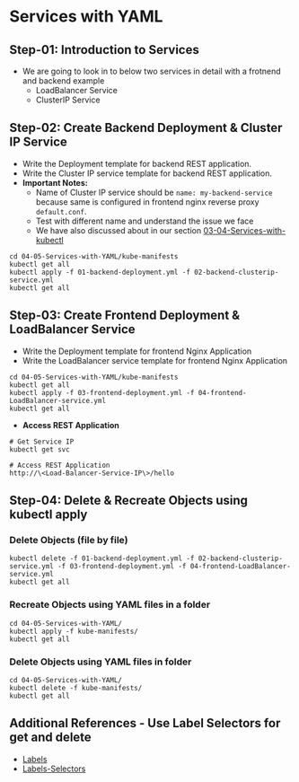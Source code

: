 # Services with YAML

## Step-01: Introduction to Services
- We are going to look in to below two services in detail with a frotnend and backend example
  - LoadBalancer Service
  - ClusterIP Service

## Step-02: Create Backend Deployment & Cluster IP Service
- Write the Deployment template for backend REST application.
- Write the Cluster IP service template for backend REST application.
- **Important Notes:** 
  - Name of Cluster IP service should be `name: my-backend-service` because  same is configured in frontend nginx reverse proxy `default.conf`. 
  - Test with different name and understand the issue we face
  - We have also discussed about in our section [03-04-Services-with-kubectl](https://github.com/stacksimplify/azure-aks-kubernetes-masterclass/tree/master/03-Kubernetes-Fundamentals-with-kubectl/03-04-Services-with-kubectl)
```
cd 04-05-Services-with-YAML/kube-manifests
kubectl get all
kubectl apply -f 01-backend-deployment.yml -f 02-backend-clusterip-service.yml
kubectl get all
```


## Step-03: Create Frontend Deployment & LoadBalancer Service
- Write the Deployment template for frontend Nginx Application
- Write the LoadBalancer service template for frontend Nginx Application
```
cd 04-05-Services-with-YAML/kube-manifests
kubectl get all
kubectl apply -f 03-frontend-deployment.yml -f 04-frontend-LoadBalancer-service.yml
kubectl get all
```
- **Access REST Application**
```
# Get Service IP
kubectl get svc

# Access REST Application 
http://\<Load-Balancer-Service-IP\>/hello
```

## Step-04: Delete & Recreate Objects using kubectl apply
### Delete Objects (file by file)
```
kubectl delete -f 01-backend-deployment.yml -f 02-backend-clusterip-service.yml -f 03-frontend-deployment.yml -f 04-frontend-LoadBalancer-service.yml
kubectl get all
```
### Recreate Objects using YAML files in a folder
```
cd 04-05-Services-with-YAML/
kubectl apply -f kube-manifests/
kubectl get all
```
### Delete Objects using YAML files in folder
```
cd 04-05-Services-with-YAML/
kubectl delete -f kube-manifests/
kubectl get all
```


## Additional References - Use Label Selectors for get and delete
- [Labels](https://kubernetes.io/docs/concepts/cluster-administration/manage-deployment/#using-labels-effectively)
- [Labels-Selectors](https://kubernetes.io/docs/concepts/overview/working-with-objects/labels/#label-selectors)